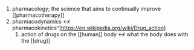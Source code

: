 1. pharmacology; the science that aims to continually improve [[pharmacotherapy]]
2. pharmacodynamics ↮ pharmacokinetics^[https://en.wikipedia.org/wiki/Drug_action]
	1. action of drugs on the [[human]] body ↮ what the body does with the [[drug]]